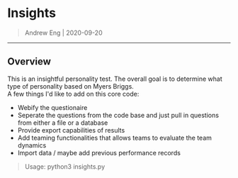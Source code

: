 # Insights
> Andrew Eng | 2020-09-20
---------------------------
## Overview
This is an insightful personality test.  The overall goal is to determine what type of personality based on Myers Briggs.  
A few things I'd like to add on this core code:
- Webify the questionaire
- Seperate the questions from the code base and just pull in questions from either a file or a database
- Provide export capabilities of results
- Add teaming functionalities that allows teams to evaluate the team dynamics
- Import data / maybe add previous performance records

> Usage: python3 insights.py
